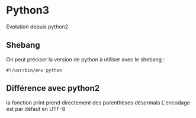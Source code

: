  # Python3

Evolution depuis python2

## Shebang 

On peut préciser la version de python à utiliser avec le shebang : 
```
#!/usr/bin/env python
```

## Différence avec python2

la fonction print prend directement des parenthèses désormais
L'encodage est par défaut en UTF-8

